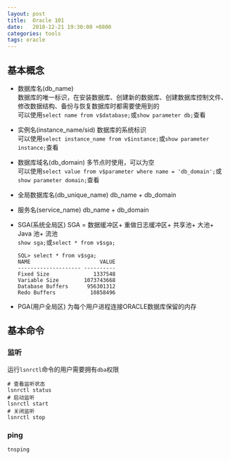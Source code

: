 ```yaml
---
layout: post
title:  Oracle 101
date:   2018-12-21 19:30:00 +0800
categories: tools
tags: oracle
---
```


## 基本概念

* 数据库名(db_name)  
	数据库的唯一标识，在安装数据库、创建新的数据库、创建数据库控制文件、修改数据结构、备份与恢复数据库时都需要使用到的  
	可以使用`select name from v$database;`或`show parameter db;`查看
* 实例名(instance_name/sid)
	数据库的系统标识  
	可以使用`select instance_name from v$instance;`或`show parameter instance;`查看
* 数据库域名(db_domain)
	多节点时使用，可以为空  
	可以使用`select value from v$parameter where name = 'db_domain';`或`show parameter domain;`查看
* 全局数据库名(db_unique_name)
	db_name + db_domain
* 服务名(service_name)
	db_name + db_domain

* SGA(系统全局区)
	SGA = 数据缓冲区+ 重做日志缓冲区+ 共享池+ 大池+ Java 池+ 流池  
	`show sga;`或`select * from v$sga;`  
	```
	SQL> select * from v$sga; 
	NAME                      VALUE
	-------------------- ----------
	Fixed Size              1337548
	Variable Size        1073743668
	Database Buffers      956301312
	Redo Buffers           10858496
	```
* PGA(用户全局区)
	为每个用户进程连接ORACLE数据库保留的内存

## 基本命令

### 监听

运行`lsnrctl`命令的用户需要拥有`dba`权限

```shell
# 查看监听状态
lsnrctl status
# 启动监听
lsnrctl start
# 关闭监听
lsnrctl stop
```

### ping

```
tnsping
```
